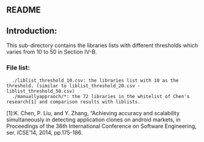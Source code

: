 README
------
## Introduction:  
This sub-directory contains the libraries lists with different thresholds which varies from 10 to 50 in Section IV-B.  

### File list:  
      ./liblist_threshold_10.csv: the libraries list with 10 as the threshold. (similar to liblist_threshold_20.csv - liblist_threshold_50.csv) 
      ./manuallyappraoch/*: the 72 libraries in the whitelist of Chen's research[1] and comparison results with liblists.  

[1]:K. Chen, P. Liu, and Y. Zhang, “Achieving accuracy and scalability simultaneously in detecting application clones on android markets, in Proceedings of the 36th International Conference on Software Engineering, ser. ICSE’14, 2014, pp.175-186.  

